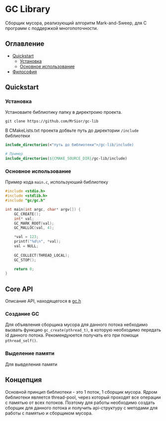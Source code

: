 # GC Library
Сборщик мусора, реализующий алгоритм Mark-and-Sweep, для С программ с поддержкой многопоточности.

## Оглавление
- [Quickstart](#quickstart)
  - [Установка](#установка)
  - [Основное использование](#основное-использование)
- [Философия](#философия)

## Quickstart
### Установка
Установаите библиотику папку в директроию проекта.
```shell
git clone https://github.com/MrSior/gc-lib
```

В CMakeLists.txt проекта добвьте путь до директории ```/include``` библиотеки

```cmake
include_directories(<"путь до библиотеки">/gc-lib/include)
```

```cmake
# Пример
include_directories(${CMAKE_SOURCE_DIR}/gc-lib/include)
```

### Основное использование
Пример кода ```main.c```, используюший библиотеку
```c
#include <stdio.h>
#include <stdlib.h>
#include "gc/gc.h"

int main(int argc, char* argv[]) {
    GC_CREATE();
    int* val;
    GC_MARK_ROOT(val);
    GC_MALLOC(val, 4);

    *val = 123;
    printf("%d\n", *val);
    val = NULL;
    
    GC_COLLECT(THREAD_LOCAL);
    GC_STOP();

    return 0;
}
```

## Core API
Описание API, находящегося в [gc.h](./include/gc/gc.h)

### Создание GC
Для объявления сборщика мусора для данного потока небходимо вызвать функцию ```gc_create(pthread_t)```, в которую необходимо передать id данного потока. Рекомендуюется получать его при помощи ```pthread_self()```.

### Выделение памяти
Для вывделения памяти

## Концепция
Основной принцип библиотеки - это 1 поток, 1 сборщик мусора. Ядром библиотеки является thread-pool, через который проходят все операции с памятью от всех потоков. Поэтому для работы необходимо создать сборщик для данного потока и получить api-структуру с методами для работы с памятью и сборщиком мусора.


